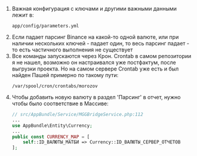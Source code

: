 1) Важная конфигурация с ключами и другими важными данными лежит в:
   ```
   app/config/parameters.yml
   ```
2) Если падает парсинг Binance на какой-то одной валюте, или при наличии нескольких ключей - падает один, то весь парсинг падает - то есть частичного выполнения не существует
3) Все команды запускаются через Крон. Crontab в самом репозитории я не нашел, возможно он настраивался уже постфактум, после выгрузки проекта. Но на самом сервере Crontab уже есть и был найден Пашей примерно по такому пути:
   ```
   /var/spool/cron/crontabs/morozov
   ```
4) Чтобы добавить новую валюту в раздел 'Парсинг' в отчет, нужно чтобы было соответствие в Массиве:
   ```php
   // src/AppBundle/Service/MGGBridgeService.php:112
   ...
   use AppBundle\Entity\Currency;
   ...
   public const CURRENCY_MAP = [
	   self::ID_ВАЛЮТЫ_МАТБИ => Currency::ID_ВАЛЮТЫ_СЕРВЕР_ОТЧЕТОВ
   ];
   ```